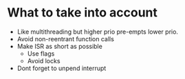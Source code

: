# What to take into account

- Like multithreading but higher prio pre-empts lower prio.
- Avoid non-reentrant function calls
- Make ISR as short as possible
    - Use flags
    - Avoid locks
- Dont forget to unpend interrupt